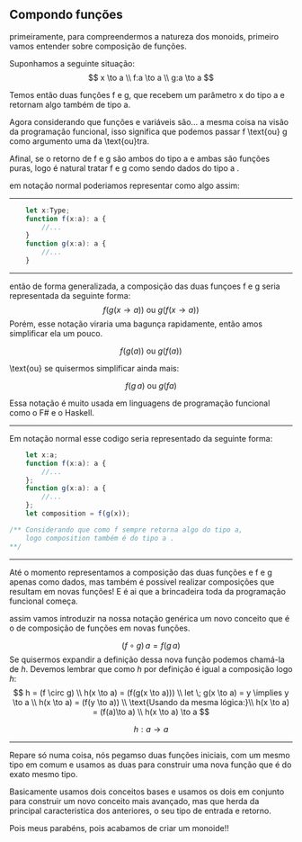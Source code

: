 ## Compondo funções
primeiramente, para compreendermos a natureza dos monoids, primeiro vamos entender sobre composição de funções. 

Suponhamos a seguinte situação:
$$
    x \to a \\
    f:a \to a \\
    g:a \to a
$$

Temos então duas funções f e g, que recebem um parâmetro x do tipo a e retornam algo também de tipo a. 

Agora considerando que funções e variáveis são... a mesma coisa na visão da programação funcional, isso significa que podemos passar f \text{ou} g como argumento uma da \text{ou}tra. 

Afinal, se o retorno de f e g são ambos do tipo a e ambas são funções puras, logo é natural tratar f e g como sendo dados do tipo a .

em notação normal poderiamos representar como algo assim:
- - - 
```ts
    let x:Type;
    function f(x:a): a {
        //...
    }
    function g(x:a): a {
        //...
    }
```
- - -
então de forma generalizada, a composição das duas funçoes f e g seria representada  da seguinte forma:
$$
    f(g(x \to a))
    \text{ ou }
    g(f(x \to a))
$$
Porém, esse notação viraria uma bagunça rapidamente, então amos simplificar ela um pouco.

$$
    f(g(a))
    \text{ ou }
    g(f(a))
$$

\text{ou} se quisermos simplificar ainda mais:

$$
    f(g\,a) 
    \text{ ou }
    g(fa) 
$$

Essa notação é muito usada em linguagens de programação funcional como o F# e o Haskell. 
- - - 
Em notação normal esse codigo seria representado da seguinte forma:


```ts
    let x:a;
    function f(x:a): a {
        //...
    };
    function g(x:a): a {
        //...
    };
    let composition = f(g(x));

/** Considerando que como f sempre retorna algo do tipo a,
    logo composition também é do tipo a . 
**/
```
- - -
Até o momento representamos a composição das duas funções e f e g apenas como dados, mas também é possível realizar composições que resultam em novas funções! E é ai que a brincadeira toda da programação funcional começa. 

assim vamos introduzir na nossa notação genérica um novo conceito que é o de composição de funções em novas funções. 

$$
    (f \circ g)\,a = f(g\,a)
$$ 
Se quisermos expandir a definição dessa nova função podemos chamá-la de $h$. Devemos lembrar que como $h$ por definição é igual a composição logo $h$:
$$
    h = (f \circ g) \\
    h(x \to a) = (f(g(x \to a))) \\ 
    let \; g(x \to a) = y \implies y \to a \\
    h(x \to a) = (f(y \to a)) \\
    \text{Usando da mesma lógica:}\\ 
    h(x \to a) = (f(a)\to a) \\ 
    h(x \to a) \to a
$$

$$h:a \to a$$
- - - 

Repare só numa coisa, nós pegamso duas funções iniciais, com um mesmo tipo em comum e usamos as duas para construir uma nova função que é do exato mesmo tipo. 

Basicamente usamos dois conceitos bases e usamos os dois em conjunto para construir um novo conceito mais avançado, mas que herda da principal caracteristica dos anteriores, o seu tipo de entrada e retorno. 

Pois meus parabéns, pois acabamos de criar um monoide!! 
